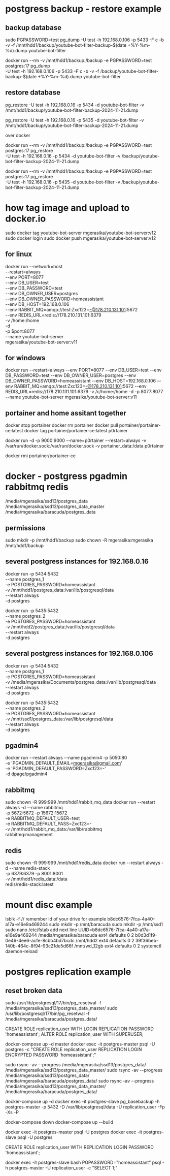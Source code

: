 # postgress backup - restore example
## backup database
sudo PGPASSWORD=test pg_dump -U test -h 192.168.0.106 -p 5433 -F c -b -v -f /mnt/hdd1/backup/youtube-bot-filter-backup-$(date +\%Y-\%m-\%d).dump youtube-bot-filter


docker run --rm -v /mnt/hdd1/backup:/backup -e PGPASSWORD=test postgres:17 pg_dump \
  -U test -h 192.168.0.106 -p 5433 -F c -b -v -f /backup/youtube-bot-filter-backup-$(date +%Y-%m-%d).dump youtube-bot-filter


## restore database
pg_restore -U test -h 192.168.0.16 -p 5434 -d youtube-bot-filter -v /mnt/hdd1/backup/youtube-bot-filter-backup-2024-11-21.dump 

pg_restore -U test -h 192.168.0.16 -p 5435 -d youtube-bot-filter -v /mnt/hdd1/backup/youtube-bot-filter-backup-2024-11-21.dump 

over docker

docker run --rm -v /mnt/hdd1/backup:/backup -e PGPASSWORD=test postgres:17 pg_restore \
  -U test -h 192.168.0.16 -p 5434 -d youtube-bot-filter -v /backup/youtube-bot-filter-backup-2024-11-21.dump


docker run --rm -v /mnt/hdd1/backup:/backup -e PGPASSWORD=test postgres:17 pg_restore \
  -U test -h 192.168.0.16 -p 5435 -d youtube-bot-filter -v /backup/youtube-bot-filter-backup-2024-11-21.dump



# how tag image and upload to docker.io

sudo docker tag youtube-bot-server mgerasika/youtube-bot-server:v12
sudo docker login
sudo docker push mgerasika/youtube-bot-server:v12

## for linux
docker run --network=host \
  --restart=always \
  --env PORT=8077 \
  --env DB_USER=test \
  --env DB_PASSWORD=test \
  --env DB_OWNER_USER=postgres \
  --env DB_OWNER_PASSWORD=homeassistant \
  --env DB_HOST=192.168.0.106 \
  --env RABBIT_MQ=amqp://test:Zxc123=-@178.210.131.101:5672 \
  --env REDIS_URL=redis://178.210.131.101:6379 \
  -v /home:/home \
  -d \
  -p $port:8077 \
  --name youtube-bot-server \
mgerasika/youtube-bot-server:v11

## for windows
docker run --restart=always --env PORT=8077 --env DB_USER=test --env DB_PASSWORD=test --env DB_OWNER_USER=postgres --env DB_OWNER_PASSWORD=homeassistant --env DB_HOST=192.168.0.106 --env RABBIT_MQ=amqp://test:Zxc123=-@178.210.131.101:5672 --env REDIS_URL=redis://178.210.131.101:6379 -v /c/home:/home -d -p 8077:8077 --name youtube-bot-server mgerasika/youtube-bot-server:v11

## portainer and home assitant together
docker stop portainer
docker rm portainer
docker pull portainer/portainer-ce:latest
docker tag portainer/portainer-ce:latest p0rtainer

docker run -d -p 9000:9000 --name=p0rtainer --restart=always -v /var/run/docker.sock:/var/run/docker.sock -v portainer_data:/data p0rtainer

docker rmi portainer/portainer-ce

# docker - postgress pgadmin rabbitmq redis

/media/mgerasika/ssd13/postgres_data
/media/mgerasika/ssd13/postgres_data_master
/media/mgerasika/baracuda/postgres_data

## permissions
sudo mkdir -p /mnt/hdd1/backup
sudo chown -R mgerasika:mgerasika /mnt/hdd1/backup

## several postgress instances for 192.168.0.16

docker run -p 5434:5432 \
  --name postgres_1 \
  -e POSTGRES_PASSWORD=homeassistant \
  -v /mnt/hdd1/postgres_data:/var/lib/postgresql/data \
  --restart always \
  -d postgres

docker run -p 5435:5432 \
  --name postgres_2 \
  -e POSTGRES_PASSWORD=homeassistant \
  -v /mnt/hdd2/postgres_data:/var/lib/postgresql/data \
  --restart always \
  -d postgres  

## several postgress instances for 192.168.0.106

docker run -p 5434:5432 \
  --name postgres_1 \
  -e POSTGRES_PASSWORD=homeassistant \
  -v /media/mgerasika/Documents/postgres_data:/var/lib/postgresql/data \
  --restart always \
  -d postgres

docker run -p 5435:5432 \
  --name postgres_2 \
  -e POSTGRES_PASSWORD=homeassistant \
  -v /mnt/ssd1/postgres_data:/var/lib/postgresql/data \
  --restart always \
  -d postgres

## pgadmin4
docker run --restart always --name pgadmin4 -p 5050:80 \
    -e 'PGADMIN_DEFAULT_EMAIL=mgerasika@gmail.com' \
    -e 'PGADMIN_DEFAULT_PASSWORD=Zxc123=-' \
    -d dpage/pgadmin4

## rabbitmq
sudo chown -R 999:999 /mnt/hdd1/rabbit_mq_data
docker run  --restart always  -d --name rabbitmq \
  -p 5672:5672 -p 15672:15672 \
  -e RABBITMQ_DEFAULT_USER=test \
  -e RABBITMQ_DEFAULT_PASS=Zxc123=- \
  -v /mnt/hdd1/rabbit_mq_data:/var/lib/rabbitmq \
  rabbitmq:management

## redis
sudo chown -R 999:999 /mnt/hdd1/redis_data
docker run --restart always -d --name redis-stack \
  -p 6379:6379 -p 8001:8001 \
  -v /mnt/hdd1/redis_data:/data \
  redis/redis-stack:latest


# mount disc example
lsblk -f
// remember id of your drive for example b8dc6576-7fca-4a40-a17a-e16e9a469244
sudo mkdir -p /mnt/baracuda
sudo mkdir -p /mnt/ssd1
sudo nano /etc/fstab
add next line
UUID=b8dc6576-7fca-4a40-a17a-e16e9a469244 /media/mgerasika/baracuda ext4 defaults 0 2
b0d3d1f9-0e46-4ee6-acfe-8cbb4bd7bcdc /mnt/hdd2 ext4 defaults 0 2
39f36beb-140b-464c-8f94-93c21de5d66f /mnt/wd_12gb ext4 defaults 0 2
systemctl daemon-reload

# postgres replication example

## reset broken data
sudo /usr/lib/postgresql/17/bin/pg_resetwal -f /media/mgerasika/ssd13/postgres_data_master/
sudo /usr/lib/postgresql/17/bin/pg_resetwal -f  /media/mgerasika/baracuda/postgres_data/

CREATE ROLE replication_user WITH LOGIN REPLICATION PASSWORD 'homeassistant';
ALTER ROLE replication_user WITH SUPERUSER;

docker-compose up -d master
docker exec -it postgres-master psql -U postgres -c "CREATE ROLE replication_user REPLICATION LOGIN ENCRYPTED PASSWORD 'homeassistant';"

sudo rsync -av --progress /media/mgerasika/ssd13/postgres_data/ /media/mgerasika/ssd13/postgres_data_master/
sudo rsync -av --progress /media/mgerasika/ssd13/postgres_data/ /media/mgerasika/baracuda/postgres_data/
sudo rsync -av --progress /media/mgerasika/ssd13/postgres_data_master/ /media/mgerasika/baracuda/postgres_data/

docker-compose up -d
docker exec -it postgres-slave pg_basebackup -h postgres-master -p 5432 -D /var/lib/postgresql/data -U replication_user -Fp -Xs -P

docker-compose down
docker-compose up --build


docker exec -it postgres-master psql -U postgres
docker exec -it postgres-slave psql -U postgres

CREATE ROLE replication_user WITH REPLICATION LOGIN PASSWORD 'homeassistant';

docker exec -it postgres-slave bash
PGPASSWORD="homeassistant" psql -h postgres-master -U replication_user -c "SELECT 1;"

